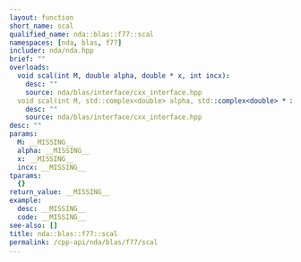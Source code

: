 ```yaml
---
layout: function
short_name: scal
qualified_name: nda::blas::f77::scal
namespaces: [nda, blas, f77]
includer: nda/nda.hpp
brief: ""
overloads:
  void scal(int M, double alpha, double * x, int incx):
    desc: ""
    source: nda/blas/interface/cxx_interface.hpp
  void scal(int M, std::complex<double> alpha, std::complex<double> * x, int incx):
    desc: ""
    source: nda/blas/interface/cxx_interface.hpp
desc: ""
params:
  M: __MISSING__
  alpha: __MISSING__
  x: __MISSING__
  incx: __MISSING__
tparams:
  {}
return_value: __MISSING__
example:
  desc: __MISSING__
  code: __MISSING__
see-also: []
title: nda::blas::f77::scal
permalink: /cpp-api/nda/blas/f77/scal
...
```


